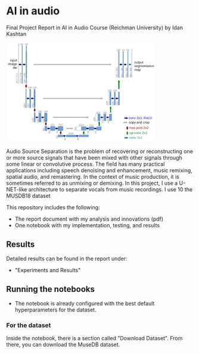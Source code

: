 # AI in audio
Final Project Report in AI in Audio Course (Reichman University)
by Idan Kashtan

<img src="Unet_architecture.jpg" alt="YouTube System Architecture" width="400"/>

Audio Source Separation is the problem of recovering or reconstructing one or more
source signals that have been mixed with other signals through some linear or convolutive process. 
The field has many practical applications including speech denoising and enhancement, music remixing, 
spatial audio, and remastering. In the context of music production, it is sometimes referred to as unmixing or demixing.
In this project, I use a U-NET-like architecture to separate vocals from music recordings. I use
10 the MUSDB18 dataset

This repository includes the following:
* The report document with my analysis and innovations (pdf)
* One notebook with my implementation, testing, and results

## Results
Detailed results can be found in the report under:
* "Experiments and Results"

## Running the notebooks
* The notebook is already configured with the best default hyperparameters for the dataset.

### For the dataset
Inside the notebook, there is a section called "Download Dataset". From there, you can download the MuseDB dataset. 
